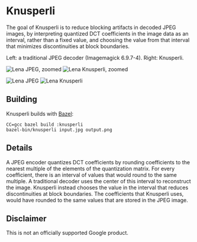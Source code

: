 # Knusperli

The goal of Knusperli is to reduce blocking artifacts in decoded JPEG images, by
interpreting quantized DCT coefficients in the image data as an interval, rather
than a fixed value, and choosing the value from that interval that minimizes
discontinuities at block boundaries.

Left: a traditional JPEG decoder (Imagemagick 6.9.7-4). Right: Knusperli.

![Lena JPEG, zoomed][lena-jpeg-crop] ![Lena Knusperli, zoomed][lena-knus-crop]

![Lena JPEG][lena-jpeg] ![Lena Knusperli][lena-knus]

## Building

Knusperli builds with [Bazel][bazel]:

    CC=gcc bazel build :knusperli
    bazel-bin/knusperli input.jpg output.png

## Details

A JPEG encoder quantizes DCT coefficients by rounding coefficients to the
nearest multiple of the elements of the quantization matrix. For every
coefficient, there is an interval of values that would round to the same
multiple. A traditional decoder uses the center of this interval to reconstruct
the image. Knusperli instead chooses the value in the interval that reduces
discontinuities at block boundaries. The coefficients that Knusperli uses, would
have rounded to the same values that are stored in the JPEG image.

## Disclaimer

This is not an officially supported Google product.

[bazel]: https://bazel.build/
[lena-jpeg-crop]: doc/img/lena.q50.jpeg.crop.png
[lena-knus-crop]: doc/img/lena.q50.knusperli.crop.png
[lena-jpeg]: doc/img/lena.q50.jpeg.png
[lena-knus]: doc/img/lena.q50.knusperli.png
